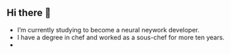 ## Hi there 👋


-  I’m currently studying to become a neural neywork developer.
- I have a degree in chef and worked as a sous-chef for more ten years.
- 

